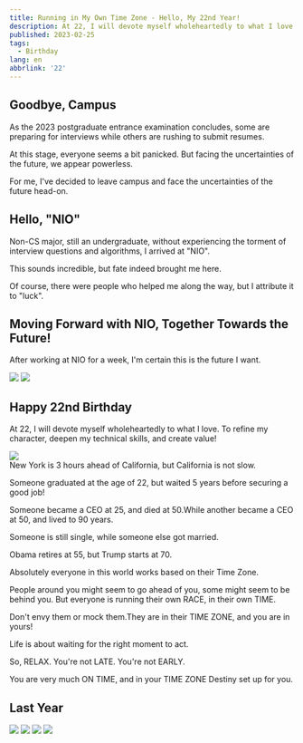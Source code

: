 ```yaml
---
title: Running in My Own Time Zone - Hello, My 22nd Year!
description: At 22, I will devote myself wholeheartedly to what I love. To refine my character, deepen my technical skills, and create value!
published: 2023-02-25
tags:
  - Birthday
lang: en
abbrlink: '22'
---
```


<div class="text-center">

<h2>Goodbye, Campus</h2>

<p>As the 2023 postgraduate entrance examination concludes, some are preparing for interviews while others are rushing to submit resumes.</p>
<p>
  At this stage, everyone seems a bit panicked. But facing the uncertainties of the future, we appear powerless.
</p>
<p>For me, I've decided to leave campus and face the uncertainties of the future head-on.</p>

<h2>Hello, "NIO"</h2>

<p>Non-CS major, still an undergraduate, without experiencing the torment of interview questions and algorithms, I arrived at "NIO".</p>
<p>This sounds incredible, but fate indeed brought me here.</p>
<p>Of course, there were people who helped me along the way, but I attribute it to "luck".</p>

<h2>Moving Forward with NIO, Together Towards the Future!</h2>

<p>After working at NIO for a week, I'm certain this is the future I want.</p>

<div class="flex flex-col items-center">
  <img
    class="w-[400px]"
    src="https://assets.guoqi.dev/images/202311250039201.webp"
  />
  <img
    class="w-[400px]"
    src="https://assets.guoqi.dev/images/202311250040895.webp"
  />
</div>

<h2>Happy 22nd Birthday</h2>

<p>
  At 22, I will devote myself wholeheartedly to what I love. To refine my character, deepen my technical skills, and create value!
</p>

</div>

<img class="w-full max-w-[800px]" src="https://assets.guoqi.dev/images/202311250041321.webp" />

 <div class="text-center">
  New York is 3 hours ahead of California, but California is not slow.

Someone graduated at the age of 22, but waited 5 years before securing a good job!

Someone became a CEO at 25, and died at 50.While another became a CEO at 50, and lived to 90 years.

Someone is still single, while someone else got married.

Obama retires at 55, but Trump starts at 70.

Absolutely everyone in this world works based on their Time Zone.

People around you might seem to go ahead of you, some might seem to be behind you. But everyone is running their own RACE, in their own TIME.

Don't envy them or mock them.They are in their TIME ZONE, and you are in yours!

Life is about waiting for the right moment to act.

So, RELAX. You're not LATE. You're not EARLY.

You are very much ON TIME, and in your TIME ZONE Destiny set up for you.

</div>

## Last Year

<div class="flex flex-col items-center">
  <img
    class="w-[400px]"
    src="https://assets.guoqi.dev/images/202311250003483.webp"
  />
  <img
    class="w-[400px]"
    src="https://assets.guoqi.dev/images/202311250002786.webp"
  />
  <img
    class="w-[400px]"
    src="https://assets.guoqi.dev/images/202311250002184.webp"
  />
  <img
    class="w-[400px]"
    src="https://assets.guoqi.dev/images/202311250002606.webp"
  />
</div>
